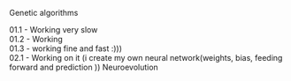 Genetic algorithms

01.1 - Working very slow <br/>
01.2 - Working <br/>
01.3 - working fine and fast :))) <br/>
02.1 - Working on it (i create my own neural network(weights, bias, feeding forward and prediction )) Neuroevolution <br/>

